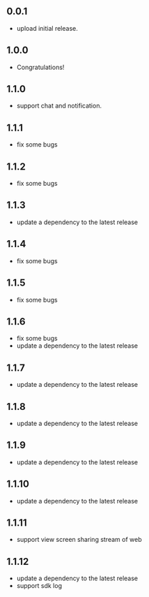 ## 0.0.1

* upload initial release.

## 1.0.0

* Congratulations!

## 1.1.0

* support chat and notification.

## 1.1.1

* fix some bugs

## 1.1.2

* fix some bugs

## 1.1.3

* update a dependency to the latest release

## 1.1.4

* fix some bugs

## 1.1.5

* fix some bugs

## 1.1.6

* fix some bugs
* update a dependency to the latest release

## 1.1.7

* update a dependency to the latest release

## 1.1.8

* update a dependency to the latest release

## 1.1.9

* update a dependency to the latest release

## 1.1.10

* update a dependency to the latest release

## 1.1.11

* support view screen sharing stream of web

## 1.1.12

* update a dependency to the latest release
* support sdk log